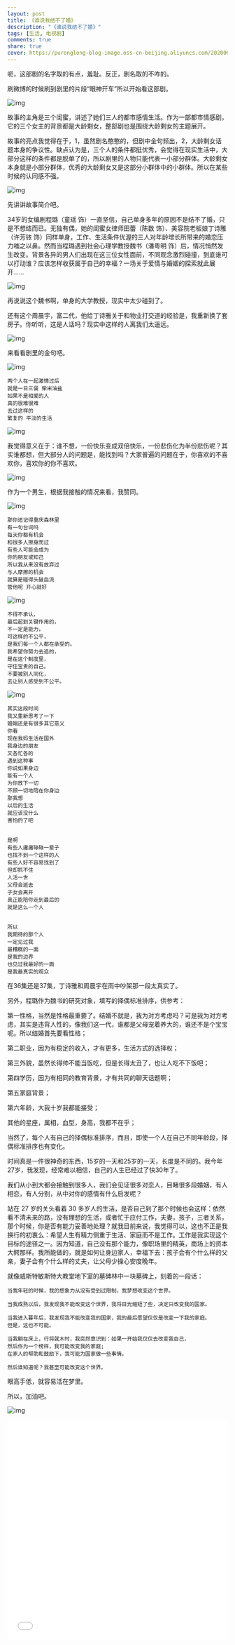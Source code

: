 ```yaml
---
layout: post
title: 《谁说我结不了婚》
description: "《谁说我结不了婚》"
tags: [生活, 电视剧]
comments: true
share: true
cover: https://puronglong-blog-image.oss-cn-beijing.aliyuncs.com/20200604110617.png
---
```


<!-- more -->

呃，这部剧的名字取的有点，羞耻。反正，剧名取的不咋的。

刷微博的时候刷到剧里的片段“眼神开车”所以开始看这部剧。

![img](https://puronglong-blog-image.oss-cn-beijing.aliyuncs.com/20200604110911.png)

故事的主角是三个闺蜜，讲述了她们三人的都市感情生活。作为一部都市情感剧，它的三个女主的背景都是大龄剩女，整部剧也是围绕大龄剩女的主题展开。

故事的亮点我觉得在于，1，虽然剧名憨憨的，但剧中金句频出，2，大龄剩女话题本身的争议性。缺点认为是，三个人的条件都挺优秀，会觉得在现实生活中，大部分这样的条件都是脱单了的，所以剧里的人物只能代表一小部分群体。大龄剩女本身就是小部分群体，优秀的大龄剩女又是这部分小群体中的小群体。所以在某些时候的认同感不强。

![img](https://puronglong-blog-image.oss-cn-beijing.aliyuncs.com/20200604111419.png)

先讲讲故事简介吧。

34岁的女编剧程璐（童瑶 饰）一直坚信，自己单身多年的原因不是结不了婚，只是不想结而已。无独有偶，她的闺蜜女律师田蕾（陈数 饰）、美容院老板娘丁诗雅（许芳铱 饰）同样单身，工作、生活条件优渥的三人对年龄增长所带来的婚恋压力嗤之以鼻。然而当程璐遇到社会心理学教授魏书（潘粤明 饰）后，情况悄然发生改变。背景各异的男人们出现在这三位女性面前，不同观念激烈碰撞，到底谁可以打动谁？应该怎样收获属于自己的幸福？一场关于爱情与婚姻的探索就此展开……

![img](https://puronglong-blog-image.oss-cn-beijing.aliyuncs.com/20200604111533.png)

再说说这个魏书啊，单身的大学教授，现实中太少碰到了。

还有这个周晨宇，富二代，他给丁诗雅关于和物业打交道的经验是，我重新换了套房子。你听听，这是人话吗？现实中这样的人离我们太遥远。

![img](https://puronglong-blog-image.oss-cn-beijing.aliyuncs.com/20200604114827.png)

来看看剧里的金句吧。

![img](https://puronglong-blog-image.oss-cn-beijing.aliyuncs.com/20200604112455.png)

```
两个人在一起激情过后
就是一日三餐 柴米油盐
如果不是相爱的人
真的很难很难
去过这样的
繁复的 平淡的生活
```

![img](https://puronglong-blog-image.oss-cn-beijing.aliyuncs.com/20200604112742.png)

我觉得意义在于：谁不想，一份快乐变成双倍快乐，一份悲伤化为半份悲伤呢？其实谁都想，但大部分人的问题是，能找到吗？大家普遍的问题在于，你喜欢的不喜欢你，喜欢你的你不喜欢。

![img](https://puronglong-blog-image.oss-cn-beijing.aliyuncs.com/20200604113628.png)

作为一个男生，根据我接触的情况来看，我赞同。

![img](https://puronglong-blog-image.oss-cn-beijing.aliyuncs.com/20200604114000.png)

```
那你还记得重庆森林里
有一句台词吗
每天你都有机会
和很多人擦身而过
有些人可能会成为
你的朋友或知己
所以我从来没有放弃过
与人摩擦的机会
就算是碰得头破血流
管他呢 开心就好
```

![img](https://puronglong-blog-image.oss-cn-beijing.aliyuncs.com/20200604155335.png)

```
不得不承认，
最后起到关键作用的，
不一定是能力，
可这样的不公平，
是我们每一个人都在承受的。
我希望你努力去追的，
是在这个制度里，
守住宝贵的自己。
不要被别人同化，
去让别人感受到不公平。
```

![img](https://puronglong-blog-image.oss-cn-beijing.aliyuncs.com/20200604160038.png)

```
其实这段时间
我又重新思考了一下
婚姻还是有很多其它意义
你看
现在我妈生活在国外
我身边的朋友
又各忙各的
遇到这种事
你说如果身边
能有一个人
为你放下一切
不顾一切地陪在你身边
那我想
以后的生活
就应该没什么
害怕的了吧


是啊
有些人庸庸碌碌一辈子
也找不到一个这样的人
有些人好不容易找到了
但却抓不住
人活一世
父母会逝去
子女会离开
真正能陪你走到最后的
就是这么一个人


所以
我期待的那个人
一定见过我
最糟糕的一面
是我的边界
也见过我最好的一面
是我最真实的观众
```

在36集还是37集，丁诗雅和周晨宇在雨中吵架那一段太真实了。

另外，程璐作为魏书的研究对象，填写的择偶标准排序，供参考：

第一性格，当然是性格最重要了。结婚不就是，我为对方考虑吗？可是我为对方考虑，其实是违背人性的，像我们这一代，谁都是父母宠着养大的，谁还不是个宝宝呢。所以结婚首先要看性格；

第二职业，因为有稳定的收入，才有更多，生活方式的选择权；

第三外貌，虽然长得帅不能当饭吃，但是长得太丑了，也让人吃不下饭吧；

第四学历，因为有相同的教育背景，才有共同的聊天话题啊；

第五家庭背景；

第六年龄，大我十岁我都能接受；

其他的星座，属相，血型，身高，我都不在乎；

当然了，每个人有自己的择偶标准排序，而且，即使一个人在自己不同年龄段，择偶标准排序也有变化。

时间真是一件很神奇的东西，15岁的一天和25岁的一天，长度是不同的。我今年27岁，我发现，经常难以相信，自己的人生已经过了快30年了。

我们从小到大都会接触到很多人，我们会见证很多对恋人，目睹很多段婚姻，有人相恋，有人分别，从中对你的感情有什么启发呢？

站在 27 岁的关头看着 30 多岁人的生活，是否自己到了那个时候也会这样：依然看不清未来的路，没有理想的生活，或者忙于应付工作，夫妻，孩子，三者关系，那个时候，你是否有能力妥善地处理？就我目前来说，我觉得可以，这也不正是我换行的初衷么：希望人生有精力侧重于生活、家庭而不是工作。工作是我实现这个目标的途径之一。因为知道，自己没有那个能力，像职场里的精英，商场上的资本大鳄那样。我所能做的，就是如何让身边家人，幸福下去：孩子会有个什么样的父亲，妻子会有个什么样的丈夫，让父母少操心安度晚年。

就像威斯特敏斯特大教堂地下室的墓碑林中一块墓碑上，刻着的一段话：

```
当我年轻的时候，我的想象力从没有受到过限制，我梦想改变这个世界。

当我成熟以后，我发现我不能改变这个世界，我将目光缩短了些，决定只改变我的国家。

当我进入暮年后，我发现我不能改变我的国家，我的最后愿望仅仅是改变一下我的家庭。
但是，这也不可能。

当我躺在床上，行将就木时，我突然意识到：如果一开始我仅仅去改变我自己，
然后作为一个榜样，我可能改变我的家庭;
在家人的帮助和鼓励下，我可能为国家做一些事情。

然后谁知道呢？我甚至可能改变这个世界。
```

眼高手低，就容易活在梦里。

所以，加油吧。

![img](https://puronglong-blog-image.oss-cn-beijing.aliyuncs.com/20200722114618.png)

<iframe src="//player.bilibili.com/player.html?aid=285805332&bvid=BV17f4y127LV&cid=195345781&page=1&high_quality=1&danmaku=0" scrolling="no" border="0" frameborder="no" framespacing="0" allowfullscreen="true" width="100%" height="500"></iframe>
